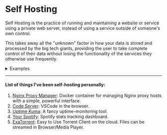 # Self Hosting

Self Hosting is the practice of running and maintaining a website or service using a private web server, instead of using a service outside of someone's own control.

This takes away all the "unknown" factor in how your data is stored and processed by the big tech giants, providing the user to take complete control of their data without losing the functionality of the services they otherwise use frequently.

<details>
    <summary>
    Examples
    </summary>

- Self Hosting your files using NextCloud instead of Dropbox or GDrive.
- Self Hosting your own version of app server to cut costs on subscriptions
  - Joplin instead of Evernote subscription can save you around *$55 annually*.
  - UptimeKuma instead of UptimeRobot can save you around *$80 annually*.
  - Plex, a media server for multimedia content, can save you upto *$120 annually*.
  - VaultWarden instead of BitWarden can save you upto *$10 annually*.
  - Damselfly or Immich instead of GPhotos can save you around *$16 annually*.
  - TypeBot instead of TypeForm can save you *$300 annually*

And the list can go on. ([Visit complete list of Self Hosted solutions here](https://github.com/awesome-selfhosted/awesome-selfhosted))

</details>

---
#### List of things I've been self-hosting personally:
1. [Nginx Proxy Manager](https://github.com/NginxProxyManager/nginx-proxy-manager): Docker container for managing Nginx proxy hosts with a simple, powerful interface.
2. [Code Server](https://github.com/coder/code-server): VSCode in the browser.
3. [Uptime Kuma](https://github.com/louislam/uptime-kuma): A fancy uptime-monitoring tool.
4. [Your Spotify](https://github.com/Yooooomi/your_spotify): Spotify stats tracking dashboard.
5. [ExaTorrent](https://github.com/varbhat/exatorrent): Easy to Use Torrent Client on the cloud. Files can be streamed in Browser/Media Player.
